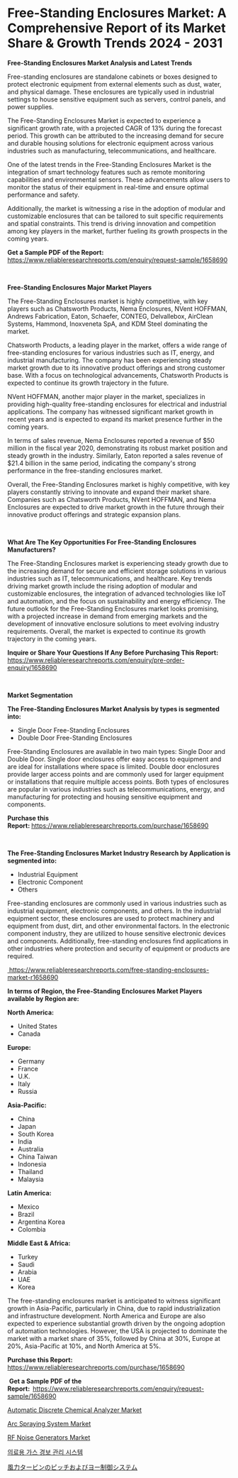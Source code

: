 <p><h1>Free-Standing Enclosures Market: A Comprehensive Report of its Market Share & Growth Trends 2024 - 2031</h1></p><p><strong>Free-Standing Enclosures Market Analysis and Latest Trends</strong></p>
<p><p>Free-standing enclosures are standalone cabinets or boxes designed to protect electronic equipment from external elements such as dust, water, and physical damage. These enclosures are typically used in industrial settings to house sensitive equipment such as servers, control panels, and power supplies.</p><p>The Free-Standing Enclosures Market is expected to experience a significant growth rate, with a projected CAGR of 13% during the forecast period. This growth can be attributed to the increasing demand for secure and durable housing solutions for electronic equipment across various industries such as manufacturing, telecommunications, and healthcare.</p><p>One of the latest trends in the Free-Standing Enclosures Market is the integration of smart technology features such as remote monitoring capabilities and environmental sensors. These advancements allow users to monitor the status of their equipment in real-time and ensure optimal performance and safety.</p><p>Additionally, the market is witnessing a rise in the adoption of modular and customizable enclosures that can be tailored to suit specific requirements and spatial constraints. This trend is driving innovation and competition among key players in the market, further fueling its growth prospects in the coming years.</p></p>
<p><strong>Get a Sample PDF of the Report:&nbsp;</strong> <a href="https://www.reliableresearchreports.com/enquiry/request-sample/1658690">https://www.reliableresearchreports.com/enquiry/request-sample/1658690</a></p>
<p>&nbsp;</p>
<p><strong>Free-Standing Enclosures Major Market Players</strong></p>
<p><p>The Free-Standing Enclosures market is highly competitive, with key players such as Chatsworth Products, Nema Enclosures, NVent HOFFMAN, Andrews Fabrication, Eaton, Schaefer, CONTEG, Delvallebox, AirClean Systems, Hammond, Inoxveneta SpA, and KDM Steel dominating the market.</p><p>Chatsworth Products, a leading player in the market, offers a wide range of free-standing enclosures for various industries such as IT, energy, and industrial manufacturing. The company has been experiencing steady market growth due to its innovative product offerings and strong customer base. With a focus on technological advancements, Chatsworth Products is expected to continue its growth trajectory in the future.</p><p>NVent HOFFMAN, another major player in the market, specializes in providing high-quality free-standing enclosures for electrical and industrial applications. The company has witnessed significant market growth in recent years and is expected to expand its market presence further in the coming years.</p><p>In terms of sales revenue, Nema Enclosures reported a revenue of $50 million in the fiscal year 2020, demonstrating its robust market position and steady growth in the industry. Similarly, Eaton reported a sales revenue of $21.4 billion in the same period, indicating the company's strong performance in the free-standing enclosures market.</p><p>Overall, the Free-Standing Enclosures market is highly competitive, with key players constantly striving to innovate and expand their market share. Companies such as Chatsworth Products, NVent HOFFMAN, and Nema Enclosures are expected to drive market growth in the future through their innovative product offerings and strategic expansion plans.</p></p>
<p>&nbsp;</p>
<p><strong>What Are The Key Opportunities For Free-Standing Enclosures Manufacturers?</strong></p>
<p><p>The Free-Standing Enclosures market is experiencing steady growth due to the increasing demand for secure and efficient storage solutions in various industries such as IT, telecommunications, and healthcare. Key trends driving market growth include the rising adoption of modular and customizable enclosures, the integration of advanced technologies like IoT and automation, and the focus on sustainability and energy efficiency. The future outlook for the Free-Standing Enclosures market looks promising, with a projected increase in demand from emerging markets and the development of innovative enclosure solutions to meet evolving industry requirements. Overall, the market is expected to continue its growth trajectory in the coming years.</p></p>
<p><strong>Inquire or Share Your Questions If Any Before Purchasing This Report:</strong> <a href="https://www.reliableresearchreports.com/enquiry/pre-order-enquiry/1658690">https://www.reliableresearchreports.com/enquiry/pre-order-enquiry/1658690</a></p>
<p>&nbsp;</p>
<p><strong>Market Segmentation</strong></p>
<p><strong>The Free-Standing Enclosures Market Analysis by types is segmented into:</strong></p>
<p><ul><li>Single Door Free-Standing Enclosures</li><li>Double Door Free-Standing Enclosures</li></ul></p>
<p><p>Free-Standing Enclosures are available in two main types: Single Door and Double Door. Single door enclosures offer easy access to equipment and are ideal for installations where space is limited. Double door enclosures provide larger access points and are commonly used for larger equipment or installations that require multiple access points. Both types of enclosures are popular in various industries such as telecommunications, energy, and manufacturing for protecting and housing sensitive equipment and components.</p></p>
<p><strong>Purchase this Report:&nbsp;</strong><a href="https://www.reliableresearchreports.com/purchase/1658690">https://www.reliableresearchreports.com/purchase/1658690</a></p>
<p>&nbsp;</p>
<p><strong>The Free-Standing Enclosures Market Industry Research by Application is segmented into:</strong></p>
<p><ul><li>Industrial Equipment</li><li>Electronic Component</li><li>Others</li></ul></p>
<p><p>Free-standing enclosures are commonly used in various industries such as industrial equipment, electronic components, and others. In the industrial equipment sector, these enclosures are used to protect machinery and equipment from dust, dirt, and other environmental factors. In the electronic component industry, they are utilized to house sensitive electronic devices and components. Additionally, free-standing enclosures find applications in other industries where protection and security of equipment or products are required.</p></p>
<p><a href="https://www.reliableresearchreports.com/free-standing-enclosures-market-r1658690">&nbsp;https://www.reliableresearchreports.com/free-standing-enclosures-market-r1658690</a></p>
<p><strong>In terms of Region, the Free-Standing Enclosures Market Players available by Region are:</strong></p>
<p>
    <p> <strong> North America: </strong>
        <ul>
            <li>United States</li>
            <li>Canada</li>
        </ul>
        </p> 
    <p> <strong> Europe: </strong>
        <ul>
            <li>Germany</li>
            <li>France</li>
            <li>U.K.</li>
            <li>Italy</li>
            <li>Russia</li>
        </ul>
        </p> 
    <p> <strong> Asia-Pacific: </strong>
        <ul>
            <li>China</li>
            <li>Japan</li>
            <li>South Korea</li>
            <li>India</li>
            <li>Australia</li>
            <li>China Taiwan</li>
            <li>Indonesia</li>
            <li>Thailand</li>
            <li>Malaysia</li>
        </ul>
        </p> 
    <p> <strong> Latin America: </strong>
        <ul>
            <li>Mexico</li>
            <li>Brazil</li>
            <li>Argentina Korea</li>
            <li>Colombia</li>
        </ul>
        </p> 
    <p> <strong> Middle East & Africa: </strong>
        <ul>
            <li>Turkey</li>
            <li>Saudi</li>
            <li>Arabia</li>
            <li>UAE</li>
            <li>Korea</li>
        </ul>
    </p>
    </p>
<p><p>The free-standing enclosures market is anticipated to witness significant growth in Asia-Pacific, particularly in China, due to rapid industrialization and infrastructure development. North America and Europe are also expected to experience substantial growth driven by the ongoing adoption of automation technologies. However, the USA is projected to dominate the market with a market share of 35%, followed by China at 30%, Europe at 20%, Asia-Pacific at 10%, and North America at 5%.</p></p>
<p><strong>Purchase this Report: </strong><a href="https://www.reliableresearchreports.com/purchase/1658690">https://www.reliableresearchreports.com/purchase/1658690</a></p>
<p>&nbsp;<strong>Get a Sample PDF of the Report:&nbsp;&nbsp;</strong><a href="https://www.reliableresearchreports.com/enquiry/request-sample/1658690">https://www.reliableresearchreports.com/enquiry/request-sample/1658690</a></p>
<p><strong></strong></p>
<p><p><a href="https://github.com/Krish2023na/Market-Research-Report-List-4/blob/main/automatic-discrete-chemical-analyzer-market.md">Automatic Discrete Chemical Analyzer Market</a></p><p><a href="https://github.com/RickHolmes3/Market-Research-Report-List-5/blob/main/arc-spraying-system-market.md">Arc Spraying System Market</a></p><p><a href="https://issuu.com/reportprime-2/docs/rf-noise-generators-market-size-2030.pptx">RF Noise Generators Market</a></p><p><a href="https://github.com/CliftonFisher9067/Market-Research-Report-List-2/blob/main/713763987665.md">의료용 가스 경보 관리 시스템</a></p><p><a href="https://github.com/schmahlson/Market-Research-Report-List-2/blob/main/506948996011.md">風力タービンのピッチおよびヨー制御システム</a></p></p>
